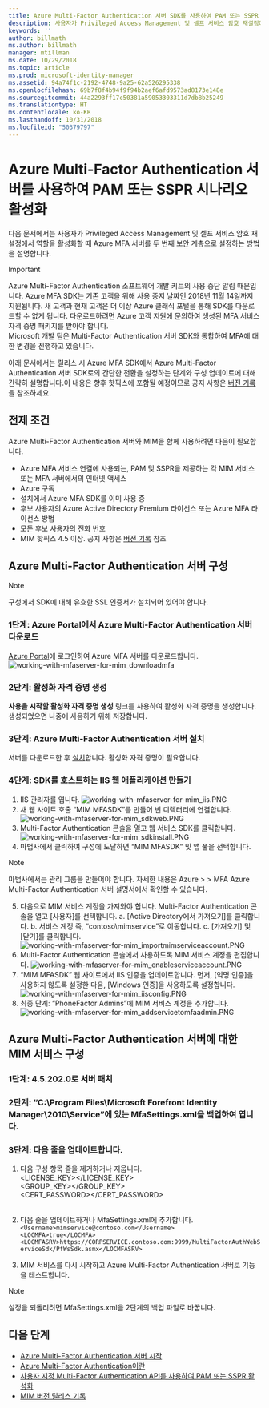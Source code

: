 ```yaml
---
title: Azure Multi-Factor Authentication 서버 SDK를 사용하여 PAM 또는 SSPR 시나리오 활성화 | Microsoft Docs
description: 사용자가 Privileged Access Management 및 셀프 서비스 암호 재설정에서 역할을 활성화할 때 Azure Multi-Factor Authentication 서버 SDK를 두 번째 보안 계층으로 설정합니다.
keywords: ''
author: billmath
ms.author: billmath
manager: mtillman
ms.date: 10/29/2018
ms.topic: article
ms.prod: microsoft-identity-manager
ms.assetid: 94a74f1c-2192-4748-9a25-62a526295338
ms.openlocfilehash: 69b7f8f4b94f9f94b2aef6afd9573ad8173e148e
ms.sourcegitcommit: 44a2293ff17c50381a59053303311d7db8b25249
ms.translationtype: HT
ms.contentlocale: ko-KR
ms.lasthandoff: 10/31/2018
ms.locfileid: "50379797"
---
```

# <a name="use-azure-multi-factor-authentication-server-to-activate-pam-or-sspr"></a>Azure Multi-Factor Authentication 서버를 사용하여 PAM 또는 SSPR 시나리오 활성화
다음 문서에서는 사용자가 Privileged Access Management 및 셀프 서비스 암호 재설정에서 역할을 활성화할 때 Azure MFA 서버를 두 번째 보안 계층으로 설정하는 방법을 설명합니다.

> [!IMPORTANT]
> Azure Multi-Factor Authentication 소프트웨어 개발 키트의 사용 중단 알림 때문입니다. Azure MFA SDK는 기존 고객을 위해 사용 중지 날짜인 2018년 11월 14일까지 지원됩니다. 새 고객과 현재 고객은 더 이상 Azure 클래식 포털을 통해 SDK를 다운로드할 수 없게 됩니다. 다운로드하려면 Azure 고객 지원에 문의하여 생성된 MFA 서비스 자격 증명 패키지를 받아야 합니다. <br> Microsoft 개발 팀은 Multi-Factor Authentication 서버 SDK와 통합하여 MFA에 대한 변경을 진행하고 있습니다.

아래 문서에서는 릴리스 시 Azure MFA SDK에서 Azure Multi-Factor Authentication 서버 SDK로의 간단한 전환을 설정하는 단계와 구성 업데이트에 대해 간략히 설명합니다.이 내용은 향후 핫픽스에 포함될 예정이므로 공지 사항은 [버전 기록](./reference/version-history.md)을 참조하세요. 

## <a name="prerequisites"></a>전제 조건

Azure Multi-Factor Authentication 서버와 MIM을 함께 사용하려면 다음이 필요합니다.

- Azure MFA 서비스 연결에 사용되는, PAM 및 SSPR을 제공하는 각 MIM 서비스 또는 MFA 서버에서의 인터넷 액세스
- Azure 구독
- 설치에서 Azure MFA SDK를 이미 사용 중
- 후보 사용자의 Azure Active Directory Premium 라이선스 또는 Azure MFA 라이선스 방법
- 모든 후보 사용자의 전화 번호
- MIM 핫픽스 4.5 이상. 공지 사항은 [버전 기록](./reference/version-history.md) 참조

## <a name="azure-multi-factor-authentication-server-configuration"></a>Azure Multi-Factor Authentication 서버 구성 
> [!NOTE] 
> 구성에서 SDK에 대해 유효한 SSL 인증서가 설치되어 있어야 합니다. 

### <a name="step-1-download-azure-multi-factor-authentication-server-from-the-azure-portal"></a>1단계: Azure Portal에서 Azure Multi-Factor Authentication 서버 다운로드 
[Azure Portal](https://portal.azure.com/)에 로그인하여 Azure MFA 서버를 다운로드합니다.
![working-with-mfaserver-for-mim_downloadmfa](media/working-with-mfaserver-for-mim/working-with-mfaserver-for-mim_downloadmfa.PNG)

### <a name="step-2-generate-activation-credentials"></a>2단계: 활성화 자격 증명 생성
**사용을 시작할 활성화 자격 증명 생성** 링크를 사용하여 활성화 자격 증명을 생성합니다. 생성되었으면 나중에 사용하기 위해 저장합니다.

### <a name="step-3-install-the-azure-multi-factor-authentication-server"></a>3단계: Azure Multi-Factor Authentication 서버 설치
서버를 다운로드한 후 [설치](https://docs.microsoft.com/en-us/azure/active-directory/authentication/howto-mfaserver-deploy#install-and-configure-the-mfa-server)합니다.  활성화 자격 증명이 필요합니다. 

### <a name="step-4-create-your-iis-web-application-that-will-host-the-sdk"></a>4단계: SDK를 호스트하는 IIS 웹 애플리케이션 만들기
1. IIS 관리자를 엽니다. ![working-with-mfaserver-for-mim_iis.PNG](media/working-with-mfaserver-for-mim/working-with-mfaserver-for-mim_iis.PNG)
2.  새 웹 사이트 호출 “MIM MFASDK”를 만들어 빈 디렉터리에 연결합니다. ![working-with-mfaserver-for-mim_sdkweb.PNG](media/working-with-mfaserver-for-mim/working-with-mfaserver-for-mim_sdkweb.PNG)
3. Multi-Factor Authentication 콘솔을 열고 웹 서비스 SDK를 클릭합니다. ![working-with-mfaserver-for-mim_sdkinstall.PNG](media/working-with-mfaserver-for-mim/working-with-mfaserver-for-mim_sdkinstall.PNG)
4. 마법사에서 클릭하여 구성에 도달하면 “MIM MFASDK” 및 앱 풀을 선택합니다.

> [!NOTE] 
> 마법사에서는 관리 그룹을 만들어야 합니다. 자세한 내용은 Azure > > MFA Azure Multi-Factor Authentication 서버 설명서에서 확인할 수 있습니다.

5. 다음으로 MIM 서비스 계정을 가져와야 합니다. Multi-Factor Authentication 콘솔을 열고 [사용자]를 선택합니다. a. [Active Directory에서 가져오기]를 클릭합니다. b. 서비스 계정 즉, “contoso\mimservice”로 이동합니다. c. [가져오기] 및 [닫기]를 클릭합니다. ![working-with-mfaserver-for-mim_importmimserviceaccount.PNG](media/working-with-mfaserver-for-mim/working-with-mfaserver-for-mim_importmimserviceaccount.PNG) 
6. Multi-Factor Authentication 콘솔에서 사용하도록 MIM 서비스 계정을 편집합니다. ![working-with-mfaserver-for-mim_enableserviceaccount.PNG](media/working-with-mfaserver-for-mim/working-with-mfaserver-for-mim_enableserviceaccount.PNG)
7. “MIM MFASDK” 웹 사이트에서 IIS 인증을 업데이트합니다. 먼저, [익명 인증]을 사용하지 않도록 설정한 다음, [Windows 인증]을 사용하도록 설정합니다. ![working-with-mfaserver-for-mim_iisconfig.PNG](media/working-with-mfaserver-for-mim/working-with-mfaserver-for-mim_iisconfig.PNG)
8. 최종 단계: “PhoneFactor Admins”에 MIM 서비스 계정을 추가합니다. ![working-with-mfaserver-for-mim_addservicetomfaadmin.PNG](media/working-with-mfaserver-for-mim/working-with-mfaserver-for-mim_addservicetomfaadmin.PNG)

## <a name="configuring-the-mim-service-for-azure-multi-factor-authentication-server"></a>Azure Multi-Factor Authentication 서버에 대한 MIM 서비스 구성 

### <a name="step-1-patch-server-to-452020"></a>1단계: 4.5.202.0로 서버 패치
 
### <a name="step-2-backup-and-open-the-mfasettingsxml-located-in-the-cprogram-filesmicrosoft-forefront-identity-manager2010service"></a>2단계: “C:\Program Files\Microsoft Forefront Identity Manager\2010\Service”에 있는 MfaSettings.xml을 백업하여 엽니다.

### <a name="step-3-update-the-following-lines"></a>3단계: 다음 줄을 업데이트합니다.
1. 다음 구성 항목 줄을 제거하거나 지웁니다. <br>
<LICENSE_KEY></LICENSE_KEY><br>
<GROUP_KEY></GROUP_KEY><br>
<CERT_PASSWORD></CERT_PASSWORD><br>
<CertFilePath></CertFilePath><br>

2. 다음 줄을 업데이트하거나 MfaSettings.xml에 추가합니다. <br>
`<Username>mimservice@contoso.com</Username>` <br>
`<LOCMFA>true</LOCMFA>`<br>
`<LOCMFASRV>https://CORPSERVICE.contoso.com:9999/MultiFactorAuthWebServiceSdk/PfWsSdk.asmx</LOCMFASRV>`

3. MIM 서비스를 다시 시작하고 Azure Multi-Factor Authentication 서버로 기능을 테스트합니다.

> [!NOTE] 
> 설정을 되돌리려면 MfaSettings.xml을 2단계의 백업 파일로 바꿉니다.


## <a name="next-steps"></a>다음 단계

-    [Azure Multi-Factor Authentication 서버 시작](https://docs.microsoft.com/en-us/azure/active-directory/authentication/howto-mfaserver-deploy)
- [Azure Multi-Factor Authentication이란](https://docs.microsoft.com/azure/multi-factor-authentication/multi-factor-authentication)
- [사용자 지정 Multi-Factor Authentication API를 사용하여 PAM 또는 SSPR 활성화](Working-with-custommfaserver-for-mim.md)
- [MIM 버전 릴리스 기록](./reference/version-history.md)
